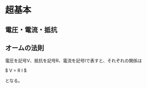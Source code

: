 <script type="text/x-mathjax-config">MathJax.Hub.Config({tex2jax:{inlineMath:[['\$','\$'],['\\(','\\)']],processEscapes:true},CommonHTML: {matchFontHeight:false}});</script>
<script type="text/javascript" async src="https://cdnjs.cloudflare.com/ajax/libs/mathjax/2.7.1/MathJax.js?config=TeX-MML-AM_CHTML"></script>

# 超基本

## 電圧・電流・抵抗

## オームの法則

電圧を記号V、抵抗を記号R、電流を記号Iで表すと、それぞれの関係は

$
V = R I
$

となる。
